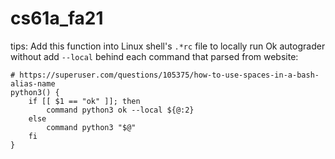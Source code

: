 # cs61a_fa21

tips: Add this function into Linux shell's `.*rc` file to locally run Ok autograder without add `--local` behind each
command that parsed from website:

```shell
# https://superuser.com/questions/105375/how-to-use-spaces-in-a-bash-alias-name
python3() {
    if [[ $1 == "ok" ]]; then
        command python3 ok --local ${@:2}
    else
        command python3 "$@"
    fi
}
```